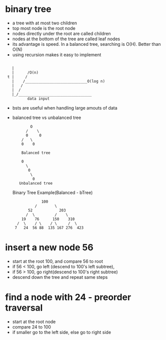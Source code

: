 # binary tree
- a tree with at most two children
- top most node is the root node
- nodes directly under the root are called children
- nodes at the bottom of the tree are called leaf nodes
- its advantage is speed. In a balanced tree, searching is O(H). Better than O(N)
- using recursion makes it easy to implement
```
  
   |
   |      /O(n)
 t |     /
   |    /____________________________O(log n)
   |   /
   |  /
   |_/_________________________________
          data input
```

- bsts are useful when handling large amouts of data
- balanced tree vs unbalanced tree

              O
            /    \ 
            0     0
          /   \
          0    0

          Balanced tree

          0
            \
             0
              \
               0
         Unbalanced tree

    Binary Tree Example(Balanced - bTree)

                   100
                /        \ 
             52            203
            /  \         /    \ 
          19    76      150    310
        /  \    / \    / \     /  \
       7   24  56 88  135 167 276  423


# insert a new node 56
- start at the root 100, and compare 56 to root
- if 56 < 100, go left (descend to 100's left subtree), 
- if 56 > 100, go right(descend to 100's right subtree)
- descend down the tree and repeat same steps

# find a node with 24 - preorder traversal
- start at the root node
- compare 24 to 100
- if smaller go to the left side, else go to right side
